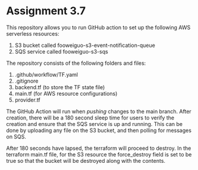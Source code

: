# Assignment 3.7

This repository allows you to run GitHub action to set up the following AWS
serverless resources: 

1. S3 bucket called fooweiguo-s3-event-notification-queue
2. SQS service called fooweiguo-s3-sqs

The repository consists of the following folders and files:

1. .github/workflow/TF.yaml
2. .gitignore
3. backend.tf (to store the TF state file)
4. main.tf (for AWS resource configurations)
5. provider.tf

The GitHub Action will run when *pushing* changes to the main branch. After
creation, there will be a 180 second sleep time for users to verify the creation
and ensure that the SQS service is up and running. This can be done by uploading
any file on the S3 bucket, and then polling for messages on SQS. 

After 180 seconds have lapsed, the terraform will proceed to destroy. In the
terraform main.tf file, for the S3 resource the force_destroy field is set to be
true so that the bucket will be destroyed along with the contents. 
